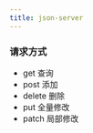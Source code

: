 ```yaml
---
title: json-server
---
```


### 请求方式

- get	查询
- post   添加
- delete   删除
- put    全量修改
- patch    局部修改